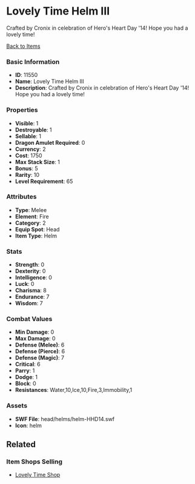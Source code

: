 # Lovely Time Helm III

Crafted by Cronix in celebration of Hero's Heart Day '14! Hope you had a lovely time! 

[Back to Items](../items.md)

### Basic Information

- **ID**: 11550
- **Name**: Lovely Time Helm III
- **Description**: Crafted by Cronix in celebration of Hero&#039;s Heart Day &#039;14! Hope you had a lovely time! 

### Properties

- **Visible**: 1
- **Destroyable**: 1
- **Sellable**: 1
- **Dragon Amulet Required**: 0
- **Currency**: 2
- **Cost**: 1750
- **Max Stack Size**: 1
- **Bonus**: 5
- **Rarity**: 10
- **Level Requirement**: 65

### Attributes

- **Type**: Melee
- **Element**: Fire
- **Category**: 2
- **Equip Spot**: Head
- **Item Type**: Helm

### Stats

- **Strength**: 0
- **Dexterity**: 0
- **Intelligence**: 0
- **Luck**: 0
- **Charisma**: 8
- **Endurance**: 7
- **Wisdom**: 7

### Combat Values

- **Min Damage**: 0
- **Max Damage**: 0
- **Defense (Melee)**: 6
- **Defense (Pierce)**: 6
- **Defense (Magic)**: 7
- **Critical**: 6
- **Parry**: 1
- **Dodge**: 1
- **Block**: 0
- **Resistances**: Water,10,Ice,10,Fire,3,Immobility,1

### Assets

- **SWF File**: head/helms/helm-HHD14.swf
- **Icon**: helm

## Related

### Item Shops Selling

- [Lovely Time Shop](../item-shops/397-lovely-time-shop.md)

